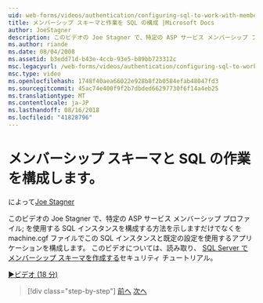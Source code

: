 ```yaml
---
uid: web-forms/videos/authentication/configuring-sql-to-work-with-membership-schemas
title: メンバーシップ スキーマと作業を SQL の構成 |Microsoft Docs
author: JoeStagner
description: このビデオの Joe Stagner で、特定の ASP サービス メンバーシップ プロファイル; を使用する SQL インスタンスを構成する方法を示しますだけでなく、アプリケーションを構成する.
ms.author: riande
ms.date: 08/04/2008
ms.assetid: b3edd71d-b43e-4ccb-93e5-b89bb723312c
msc.legacyurl: /web-forms/videos/authentication/configuring-sql-to-work-with-membership-schemas
msc.type: video
ms.openlocfilehash: 1748f40aea66022e928b8f2b0584efab48047fd3
ms.sourcegitcommit: 45ac74e400f9f2b7dbded66297730f6f14a4eb25
ms.translationtype: MT
ms.contentlocale: ja-JP
ms.lasthandoff: 08/16/2018
ms.locfileid: "41828796"
---
```

<a name="configuring-sql-to-work-with-membership-schemas"></a>メンバーシップ スキーマと SQL の作業を構成します。
====================
によって[Joe Stagner](https://github.com/JoeStagner)

このビデオの Joe Stagner で、特定の ASP サービス メンバーシップ プロファイル; を使用する SQL インスタンスを構成する方法を示しますだけでなくを machine.cgf ファイルでこの SQL インスタンスと既定の設定を使用するアプリケーションを構成します。 このビデオについては、読み取り、 [SQL Server でメンバーシップ スキーマを作成する](../../overview/older-versions-security/membership/creating-the-membership-schema-in-sql-server-vb.md)セキュリティ チュートリアル。

[&#9654;ビデオ (18 分)](https://channel9.msdn.com/Blogs/ASP-NET-Site-Videos/configuring-sql-to-work-with-membership-schemas)

> [!div class="step-by-step"]
> [前へ](understanding-aspnet-memberships.md)
> [次へ](changing-membership-settings-in-the-default-membership-schema.md)
